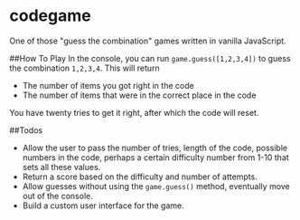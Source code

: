 codegame
========

One of those "guess the combination" games written in vanilla JavaScript.

##How To Play
In the console, you can run `game.guess([1,2,3,4])` to guess the combination `1,2,3,4`. This will return

* The number of items you got right in the code
* The number of items that were in the correct place in the code

You have twenty tries to get it right, after which the code will reset.

##Todos
* Allow the user to pass the number of tries, length of the code, possible numbers in the code, perhaps a certain difficulty number from 1-10 that sets all these values.
* Return a score based on the difficulty and number of attempts.
* Allow guesses without using the `game.guess()` method, eventually move out of the console.
* Build a custom user interface for the game.
